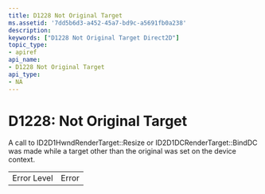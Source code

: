 ```yaml
---
title: D1228 Not Original Target
ms.assetid: '7dd5b6d3-a452-45a7-bd9c-a5691fb0a238'
description: 
keywords: ["D1228 Not Original Target Direct2D"]
topic_type:
- apiref
api_name:
- D1228 Not Original Target
api_type:
- NA
---
```


# D1228: Not Original Target

A call to ID2D1HwndRenderTarget::Resize or ID2D1DCRenderTarget::BindDC was made while a target other than the original was set on the device context.



|             |       |
|-------------|-------|
| Error Level | Error |



 

 

 




